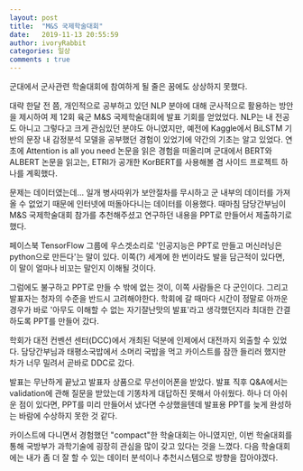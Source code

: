 ```yaml
---
layout: post
title:  "M&S 국제학술대회"
date:   2019-11-13 20:55:59
author: ivoryRabbit
categories: 일상
comments : true
---
```


군대에서 군사관련 학술대회에 참여하게 될 줄은 꿈에도 상상하지 못했다.

대략 한달 전 쯤, 개인적으로 공부하고 있던 NLP 분야에 대해 군사적으로 활용하는 방안을 제시하여 제 12회 육군 M&S 국제학술대회에 발표 기회를 얻었었다. NLP는 내 전공도 아니고 그렇다고 크게 관심있던 분야도 아니였지만, 예전에 Kaggle에서 BiLSTM 기반의 문장 내 감정분석 모델을 공부했던 경험이 있었기에 약간의 기초는 알고 있었다. 연초에 Attention is all you need 논문을 읽은 경험을 떠올리며 군대에서 BERT와 ALBERT 논문을 읽고는, ETRI가 공개한 KorBERT를 사용해볼 겸 사이드 프로젝트 하나를 계획했다.

문제는 데이터였는데... 일개 병사따위가 보안절차를 무시하고 군 내부의 데이터를 가져올 수 없었기 때문에 인터넷에 떠돌아다니는 데이터를 이용했다. 때마침 담당간부님이 M&S 국제학술대회 참가를 추천해주셨고 연구하던 내용을 PPT로 만들어서 제출하기로 했다.

페이스북 TensorFlow 그룹에 우스겟소리로 '인공지능은 PPT로 만들고 머신러닝은 python으로 만든다'는 말이 있다. 이쪽(?) 세계에 한 번이라도 발을 담근적이 있다면, 이 말이 얼마나 비꼬는 말인지 이해될 것이다.

그럼에도 불구하고 PPT로 만들 수 밖에 없는 것이, 이쪽 사람들은 다 군인이다. 그리고 발표자는 청자의 수준을 반드시 고려해야한다. 학회에 갈 때마다 시간이 정말로 아까운 경우가 바로 '아무도 이해할 수 없는 자기잘난맛의 발표'라고 생각했던지라 최대한 간결하도록 PPT를 만들어 갔다.

학회가 대전 컨벤션 센터(DCC)에서 개최된 덕분에 인제에서 대전까지 외출할 수 있었다. 담당간부님과 태평소국밥에서 소머리 국밥을 먹고 카이스트를 잠깐 들리러 했지만 차가 너무 밀려서 곧바로 DDC로 갔다.

발표는 무난하게 끝났고 발표자 상품으로 무선이어폰을 받았다. 발표 직후 Q&A에서는 validation에 관해 질문을 받았는데 기똥차게 대답하진 못해서 아쉬웠다. 하나 더 아쉬운 점이 있다면, PPT를 미리 만들어서 냈다면 수상했을텐데 발표용 PPT를 늦게 완성하는 바람에 수상하지 못한 것 같다.

카이스트에 다니면서 경험했던 "compact"한 학술대회는 아니였지만, 이번 학술대회를 통해 국방부가 과학기술에 굉장히 관심을 많이 갖고 있다는 것을 느꼈다. 다음 학술대회에는 내가 좀 더 잘 할 수 있는 데이터 분석이나 추천시스템으로 방향을 잡아야겠다.
